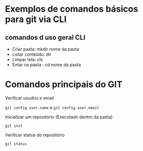 # Exemplos de comandos básicos para git  via CLI    

## comandos d uso geral CLI     

- Criar pasta: mkdir nome da pasta  
- Listar conteúdo: dir
- Limpar tela: cls
- Entar na pasta : cd nome da pasta

# Comandos principais do GIT 

Verificar usudrio e email

`git config user.name` e `git config user.email`


Inicializar um repositório (Executado dentro da pasta)

`git init`

Verificar status do repositório

`git status`


